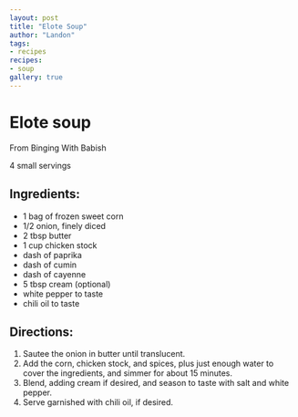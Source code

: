 ```yaml
---
layout: post
title: "Elote Soup"
author: "Landon"
tags:
- recipes
recipes:
- soup
gallery: true
---
```


# Elote soup

From Binging With Babish

<div class="gallery">
<figure name="1" alt="Elote soup" caption="Elote soup garnished with chili oil (pc: Jiexi)."></figure>
</div>

4 small servings

## Ingredients:
- 1 bag of frozen sweet corn
- 1/2 onion, finely diced
- 2 tbsp butter
- 1 cup chicken stock
- dash of paprika
- dash of cumin
- dash of cayenne
- 5 tbsp cream (optional)
- white pepper to taste
- chili oil to taste

## Directions:
1. Sautee the onion in butter until translucent.
2. Add the corn, chicken stock, and spices, plus just enough water to cover the ingredients, and simmer for about 15 minutes.
3. Blend, adding cream if desired, and season to taste with salt and white pepper.
4. Serve garnished with chili oil, if desired.